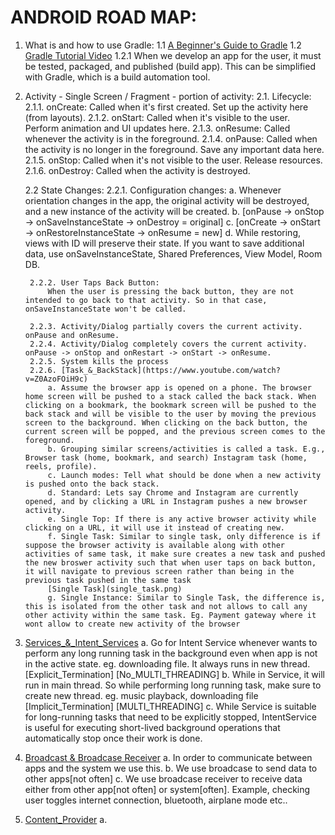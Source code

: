 # ANDROID ROAD MAP:

1. What is and how to use Gradle:
   1.1 [A Beginner's Guide to Gradle](https://medium.com/@andrewMacmurray/a-beginners-guide-to-gradle-26212ddcafa8)
   1.2 [Gradle Tutorial Video](https://www.youtube.com/watch?v=cUGWEQ8NLHk)
      1.2.1 When we develop an app for the user, it must be tested, packaged, and published (build app). This can be simplified with Gradle, which is a build automation tool.

2. Activity - Single Screen / Fragment - portion of activity:
    2.1. Lifecycle:
        2.1.1. onCreate: Called when it's first created. Set up the activity here (from layouts).
        2.1.2. onStart: Called when it's visible to the user. Perform animation and UI updates here.
        2.1.3. onResume: Called whenever the activity is in the foreground.
        2.1.4. onPause: Called when the activity is no longer in the foreground. Save any important data here.
        2.1.5. onStop: Called when it's not visible to the user. Release resources.
        2.1.6. onDestroy: Called when the activity is destroyed.

    2.2 State Changes:
        2.2.1. Configuration changes:
            a. Whenever orientation changes in the app, the original activity will be destroyed, and a new instance of the activity will be created.
            b. [onPause -> onStop -> onSaveInstanceState -> onDestroy = original]
            c. [onCreate -> onStart -> onRestoreInstanceState -> onResume = new]
            d. While restoring, views with ID will preserve their state. If you want to save additional data, use onSaveInstanceState, Shared Preferences, View Model, Room DB.

        2.2.2. User Taps Back Button: 
            When the user is pressing the back button, they are not intended to go back to that activity. So in that case, onSaveInstanceState won't be called.

        2.2.3. Activity/Dialog partially covers the current activity. onPause and onResume.
        2.2.4. Activity/Dialog completely covers the current activity. onPause -> onStop and onRestart -> onStart -> onResume.
        2.2.5. System kills the process
        2.2.6. [Task_&_BackStack](https://www.youtube.com/watch?v=Z0AzoFOiH9c)
            a. Assume the browser app is opened on a phone. The browser home screen will be pushed to a stack called the back stack. When clicking on a bookmark, the bookmark screen will be pushed to the back stack and will be visible to the user by moving the previous screen to the background. When clicking on the back button, the current screen will be popped, and the previous screen comes to the foreground.
            b. Grouping similar screens/activities is called a task. E.g., Browser task (home, bookmark, and search) Instagram task (home, reels, profile).
            c. Launch modes: Tell what should be done when a new activity is pushed onto the back stack.
            d. Standard: Lets say Chrome and Instagram are currently opened, and by clicking a URL in Instagram pushes a new browser activity.
            e. Single Top: If there is any active browser activity while clicking on a URL, it will use it instead of creating new.
            f. Single Task: Similar to single task, only difference is if suppose the browser activity is available along with other activities of same task, it make sure creates a new task and pushed the new broswer activity such that when user taps on back button, it will navigate to previous screen rather than being in the previous task pushed in the same task
            [Single Task](single_task.png)
            g. Single Instance: Similar to Single Task, the difference is, this is isolated from the other task and not allows to call any other activity within the same task. Eg. Payment gateway where it wont allow to create new activity of the browser

3. [Services_&_Intent_Services](https://medium.com/@fierydinesh/understanding-service-and-intentservice-in-android-with-kotlin-cea76512ec16)
    a. Go for Intent Service whenever wants to perform any long running task in the background even when app is not in the active state. eg. downloading file. It always runs in new thread. [Explicit_Termination] [No_MULTI_THREADING]
    b. While in Service, it will run in main thread. So while performing long running task, make sure to create new thread. eg. music playback, downloading file [Implicit_Termination] [MULTI_THREADING]
    c. While Service is suitable for long-running tasks that need to be explicitly stopped, IntentService is useful for executing short-lived background operations that automatically stop once their work is done.

4. [Broadcast & Broadcase Receiver](https://www.youtube.com/watch?v=HDVyFsFUuVg)
    a. In order to communicate between apps and the system we use this. 
    b. We use broadcase to send data to other apps[not often]
    c. We use broadcase receiver to receive data either from other app[not often] or system[often]. Example, checking user toggles internet connection, bluetooth, airplane mode etc..

5. [Content_Provider](https://www.youtube.com/watch?v=IVHZpTyVOxU)
    a. 
